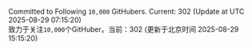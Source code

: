 Committed to Following `10,000` GitHubers. Current: <!-- FOLLOWING_COUNT -->302<!-- FOLLOWING_COUNT --> (Update at UTC <!-- LAST_UPDATED -->2025-08-29 07:15:20<!-- LAST_UPDATED -->)<br>
致力于关注`10,000`个GitHuber。当前：<!-- FOLLOWING_COUNT -->302<!-- FOLLOWING_COUNT --> (更新于北京时间 <!-- LAST_UPDATED_CST -->2025-08-29 15:15:20<!-- LAST_UPDATED_CST -->)
